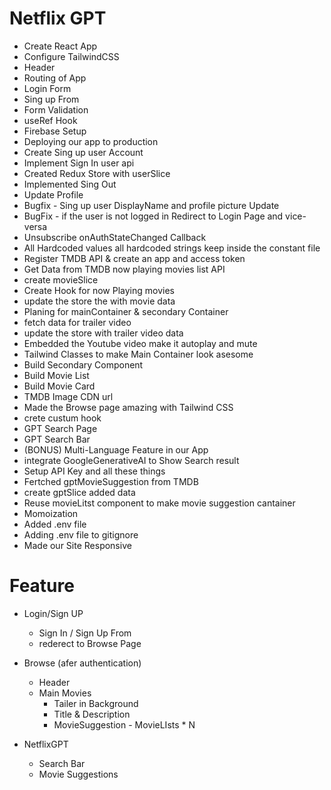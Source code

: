 # Netflix GPT

- Create React App
- Configure TailwindCSS
- Header
- Routing of App
- Login Form
- Sing up From  
- Form Validation
- useRef Hook
- Firebase Setup
- Deploying our app to production
- Create Sing up user Account
- Implement Sign In user api
- Created Redux Store with userSlice
- Implemented Sing Out
- Update Profile
- Bugfix - Sing up user DisplayName and profile picture Update
- BugFix - if the user is not logged in Redirect to Login Page and vice-versa
- Unsubscribe onAuthStateChanged Callback
- All Hardcoded values all hardcoded strings keep inside the constant file
- Register TMDB API & create an app and access token
- Get Data from TMDB now playing movies list API
- create movieSlice
- Create Hook for now Playing movies
- update the store the with movie data
- Planing for mainContainer & secondary Container
- fetch data for trailer video 
- update the store with trailer video data
- Embedded the Youtube video make it autoplay and mute
- Tailwind Classes to make Main Container look asesome
- Build Secondary Component
- Build Movie List
- Build Movie Card
- TMDB Image CDN url
- Made the Browse page amazing with Tailwind CSS
- crete custum hook
- GPT Search Page
- GPT Search Bar
- (BONUS) Multi-Language Feature in our App
- integrate GoogleGenerativeAI to Show Search result
- Setup API Key and all these things
- Fertched gptMovieSuggestion from TMDB
- create gptSlice added data
- Reuse movieLitst component to make movie suggestion cantainer
- Momoization
- Added .env file
- Adding .env file to gitignore
- Made our Site  Responsive 
 


# Feature 

- Login/Sign UP
    - Sign In / Sign Up From
    - rederect  to Browse Page

- Browse (afer authentication)
     - Header
     - Main Movies
          - Tailer in Background
          - Title & Description
          - MovieSuggestion
                - MovieLIsts * N

- NetflixGPT
     - Search Bar
     - Movie Suggestions